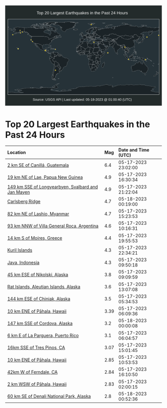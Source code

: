 ![Map](./map.png)

# Top 20 Largest Earthquakes in the Past 24 Hours

| Location | Mag | Date and Time (UTC) |
|:---|:---|:---|
| [2 km SE of Canillá, Guatemala](https://earthquake.usgs.gov/earthquakes/eventpage/us6000kcnb) | 6.4 | 05-17-2023 23:02:00 |
| [19 km NE of Lae, Papua New Guinea](https://earthquake.usgs.gov/earthquakes/eventpage/us6000kck9) | 4.9 | 05-17-2023 16:30:34 |
| [149 km SSE of Longyearbyen, Svalbard and Jan Mayen](https://earthquake.usgs.gov/earthquakes/eventpage/us6000kcmd) | 4.9 | 05-17-2023 21:22:04 |
| [Carlsberg Ridge](https://earthquake.usgs.gov/earthquakes/eventpage/us6000kcpt) | 4.7 | 05-18-2023 00:19:00 |
| [82 km NE of Lashio, Myanmar](https://earthquake.usgs.gov/earthquakes/eventpage/us6000kcik) | 4.7 | 05-17-2023 15:23:53 |
| [93 km NNW of Villa General Roca, Argentina](https://earthquake.usgs.gov/earthquakes/eventpage/us6000kchd) | 4.6 | 05-17-2023 10:16:31 |
| [14 km S of Moíres, Greece](https://earthquake.usgs.gov/earthquakes/eventpage/us6000kclg) | 4.4 | 05-17-2023 19:55:53 |
| [Kuril Islands](https://earthquake.usgs.gov/earthquakes/eventpage/us6000kcn7) | 4.3 | 05-17-2023 22:34:21 |
| [Java, Indonesia](https://earthquake.usgs.gov/earthquakes/eventpage/us6000kchb) | 4.3 | 05-17-2023 09:50:18 |
| [45 km ESE of Nikolski, Alaska](https://earthquake.usgs.gov/earthquakes/eventpage/us6000kch4) | 3.8 | 05-17-2023 09:09:59 |
| [Rat Islands, Aleutian Islands, Alaska](https://earthquake.usgs.gov/earthquakes/eventpage/ak0236asep5i) | 3.6 | 05-17-2023 13:07:08 |
| [144 km ESE of Chiniak, Alaska](https://earthquake.usgs.gov/earthquakes/eventpage/ak0236ant441) | 3.5 | 05-17-2023 05:34:53 |
| [10 km ENE of Pāhala, Hawaii](https://earthquake.usgs.gov/earthquakes/eventpage/hv73405822) | 3.39 | 05-17-2023 06:09:36 |
| [147 km SSE of Cordova, Alaska](https://earthquake.usgs.gov/earthquakes/eventpage/ak0236c85ws7) | 3.2 | 05-18-2023 00:00:08 |
| [6 km E of La Parguera, Puerto Rico](https://earthquake.usgs.gov/earthquakes/eventpage/pr71409693) | 3.1 | 05-17-2023 06:04:57 |
| [16km SSE of Tres Pinos, CA](https://earthquake.usgs.gov/earthquakes/eventpage/nc73889176) | 3.07 | 05-17-2023 15:01:45 |
| [10 km ENE of Pāhala, Hawaii](https://earthquake.usgs.gov/earthquakes/eventpage/hv73406132) | 2.85 | 05-17-2023 10:53:53 |
| [42km W of Ferndale, CA](https://earthquake.usgs.gov/earthquakes/eventpage/nc73889196) | 2.84 | 05-17-2023 16:10:50 |
| [2 km WSW of Pāhala, Hawaii](https://earthquake.usgs.gov/earthquakes/eventpage/hv73405602) | 2.83 | 05-17-2023 02:00:15 |
| [60 km SE of Denali National Park, Alaska](https://earthquake.usgs.gov/earthquakes/eventpage/ak0236c8h4ma) | 2.8 | 05-18-2023 00:52:36 |
